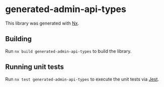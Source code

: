 # generated-admin-api-types

This library was generated with [Nx](https://nx.dev).

## Building

Run `nx build generated-admin-api-types` to build the library.

## Running unit tests

Run `nx test generated-admin-api-types` to execute the unit tests via [Jest](https://jestjs.io).
